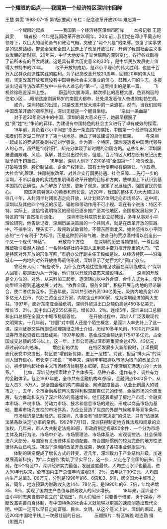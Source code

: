 ### 一个耀眼的起点——我国第一个经济特区深圳市回眸
王楚  龚雯
1998-07-15
第1版(要闻)
专栏：纪念改革开放20年  难忘第一

　　一个耀眼的起点
　　——我国第一个经济特区深圳市回眸
　　本报记者  王楚  龚雯
　　编者按：今年是我国改革开放20周年。20年前，我们党在邓小平同志的领导下，以巨大的理论勇气和政治气概，突破了“两个凡是”的束缚，恢复了实事求是的思想路线，带领全党和全国人民走上了改革开放征程，开创了我国社会主义事业发展的新时期。20年来，中华大地发生了举世瞩目的深刻变化，各行各业取得了前所未有的巨大成就。这是具有重大历史意义的20年，是中华民族发展史上值得大书特书的20年。
　　改革开放的成功，是邓小平理论的伟大胜利，也是千百万人民群众创造性实践的胜利。为了纪念改革开放20周年，回顾20年的伟大征程，坚定改革开放和建设有中国特色社会主义事业的信心，鼓舞人们的斗志，本报派出记者寻访改革开放中一些令人难忘的“第一”。这里推出的是第一篇。
　　飞机徐徐临近深圳上空。
　　蔚蓝的大鹏海湾，鳞次栉比的高楼大厦，色彩绚丽的住宅小区……眼前这座刚满18岁的南国大都市，处处焕发着催人奋进的勃勃生机。
　　或许，深圳特区的出现，只是改革开放大潮中的一朵浪花。然而，当我们回眸中国改革开放的艰辛旅程，深圳无疑是一个醒目坐标。
　　“杀出一条血路”
　　对于近20年奋进中的中国，深圳的最大意义在于，她最早摆脱了姓“资”姓“社”争论的羁绊，为建设有中国特色的社会主义进行了卓有成效的探索。
　　18年前，肩负着邓小平同志“杀出一条血路”的嘱托，中国第一个经济特区的开拓者们在罗湖口岸挖下了第一块地基，确立了特区建设的具体框架。
　　与深圳一起成长的罗湖区委副书记刘学强说，作为第一个特区，深圳浸透着中国两代领导人的心血，虽然是“试验田”，却充分体现了新时期的治国方略。这些年来，深圳屡屡遭遇艰难、风险、误解，甚至付出过代价，但是，百万特区人时刻没有忘记历史赋予的千钧重任。
　　18年里，深圳人创下了230多项“全国第一”：物价改革、打破铁饭碗、股份制试点、企业产权转让、国有土地使用权有偿转让、“小政府、大社会”的管理、住房制度改革、对外企实行国民待遇、社会保障……先行一步的深圳，不断以自身的实践成果明确着改革开放的目标和方向，使举国上下认识到基本国策的正确性，从而解放了思想，更新了观念，坚定了发展经济、强国富民的信心。
　　原国务院特区办的黄泰和司长说，近20年，我国的整体实力大大超过以往几十年，从封闭半封闭状态走向开放，从计划经济体制走向市场经济，这中间，深圳以及其他四个特区的示范、辐射和带动作用不可小视。现在有个说法：特区不特。实际上，这恰恰说明特区的经验已逐步推广至其他地区，全国都发展起来了，特区的“特”自然相对淡化。
　　深圳市社科院院长彭立勋教授，多年从事邓小平理论研究，他告诉记者，深圳历届决策层的一个共同点，就是在改革开放的实践中，不搞争论，埋头实干，敢闯敢试敢冒险，不管东西南北风，始终坚持以小平同志的“三个有利于”为标准。正是这种胆识和气魄，使昔日的荒凉渔村得以创造出一个又一个现代“神话”。
　　开放每个方位
　　在深圳的历史博物馆前，一尊巨型雕塑吸引着游人视线：一名体格健壮的中国人正用双手奋力撑开厚重的大门。“它是特区对外开放的形象写照。”市府办公厅副主任王毅如是说。从经济特区——沿海城市——内地的对外开放格局最终形成，深圳显示了她巨大的“窗口”效应。
　　曾经有人问：“有些改革，为什么在内地往往很难见效而在深圳能成功？”深圳人回答，那是因为从一开始，他们就以开放的姿态来建设特区。
　　深圳的开放是全方位的。对外，从来料加工起步，逐渐转向以中外合资、合作方式为主，使外向型经济得到迅速发展；对内，“依靠全国，服务全国”，积极开展与内地的经济联合，使二者优势互补。至去年底，深圳共引进外资130亿美元，吸纳内地资金120多亿元人民币，兴办三资企业2万家，内联企业6000家，成为深圳经济的两大支柱。1997年，面对东南亚金融危机，深圳外贸进出口总额仍高达450多亿美元，增长15．2％，其中出口近255亿美元，增长20．2％。连续5年，深圳进出口总额和出口总额在全国大中城市稳居首位。
　　在开放过程中，深圳人广泛汲取现代文明果实。十几年前，“炒股”对中国人还是个陌生概念，是深圳人率先补上了这一课。深圳证券交易所副总经理胡继之博士介绍，历经10多年风雨，1620万户深圳证券市场投资者已日趋成熟。1997年股票、基金成交金额达到17547多亿元，占全国成交总额的55％以上。这一年，上市公司通过深市筹集资金达479．43亿元，超过前6年的总和。
　　增创新的优势
　　在特区发展步入新阶段时，江泽民同志代表党中央提出，特区要“增创新优势，更上一层楼”。对此，担当“排头兵”的深圳人很有信心。市长李子彬说：“18年来，深圳牢牢把握以市场为取向的改革总方向，初步建构起社会主义市场经济体制基本框架，形成了使深圳充满活力的十大体系。”
　　比如，深圳努力探索建立了主体多元、品种齐备、运作有序、调控有力的金融体系。截至1997年底，全市共有金融机构80多家，金融网点1300多个，从业人员3．5万人，是全国金融机构门类最全、网点密度最高、从业比例最大的城市之一。去年，全市金融系统再次取得利税双超百亿元的佳绩。金融市场的全面发展，有力推动和支持了深圳经济的高速增长。他们还着重抓了房地产市场、金融资本市场、产权市场、劳动力市场、技术和信息市场的建设，形成以商品市场为基础、要素市场为支柱的市场体系，为企业营造了优良的外部气候和平等竞争条件。
　　市场经济是法制经济。在深圳，凡事没有“经研究决定”的说法，只有“依据某法某条款决定”办事的常例。1992年7月1日，深圳获得制定地方性法规和规章的立法权。几年来，市人大共制定法规88部，市政府制定规章90余件，一个分为市场主体及其行为法、市场中介法、市场管理法、市场体系法、宏观调控法、社会保障法六大部分，与国家有关法律体系协调配套、符合国际惯例的较为完备的地方性法律体系业已构成，巩固了深圳的改革开放成果，确保了各项事业健康进行。
　　体制的转变促成了增长方式的转变，近几年，深圳致力于产业结构升级，加速发展高新科技，为“二次创业”构筑了坚实平台，这一步，又走在了全国的前头。目前，在5个特区中，深圳经济实力最强，发展速度最快，人均生活水平也最高。进入90年代以来，全市国内生产总值年均递增26．2％，去年达1130亿元，人均国内生产总值3．06万元，分别是1990年的6．6倍和3．5倍，居全国大中城市之首。同年，地方预算内财政收入达144．78亿元，是1990年的6．7倍，年均递增35．9％，实现了国内生产总值与财政收入的同步增长。
　　18年来，深圳这个由小平同志亲自倡导设立的“试验田”，向人们昭示：只要善于借鉴，勇于探索，不断改革完善自身体制，有中国特色的社会主义就能够以更高的速度创造出现代文明，中国一定可以早日走向富强、民主、文明。从这个意义上讲，深圳的崛起，是近20年中国地平线上一次最壮丽的日出。
　　压题照片：特区新貌  赵连勤  摄（附图片）
